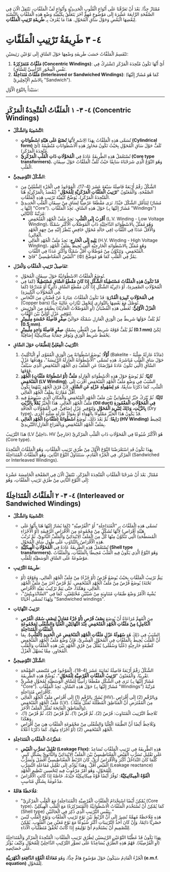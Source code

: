 مُمْتَازٌ جِدًّا. بَعْدَ أَنْ تَعَرَّفْنَا عَلَى أَنْوَاعِ الْقُلُوبِ الْحَدِيدِيَّةِ وَأَنْوَاعِ لَفِّ الْمَلَفَّاتِ، نَنْتَقِلُ الْآنَ فِي الصَّفْحَةِ الرَّابِعَةَ عَشْرَةَ إِلَى مَوْضُوعٍ مُهِمٍّ آخَرَ يَتَعَلَّقُ بِكَيْفِيَّةِ وَضْعِ هَذِهِ الْمَلَفَّاتِ بِالنِّسْبَةِ لِبَعْضِهَا الْبَعْضِ وَحَوْلَ سَاقِ الْمُحَوِّلِ. هَذَا مَا يُعْرَفُ بِـ **طَرِيقَةِ تَرْتِيبِ الْمَلَفَّاتِ**.

# **٤- ٣ طَرِيقَةُ تَرْتِيبِ الْمَلَفَّاتِ**

تَنْقَسِمُ الْمَلَفَّاتُ حَسَبَ طَرِيقَةِ وَضْعِهَا حَوْلَ السَّاقِ إِلَى نَوْعَيْنِ رَئِيسَيْنِ:

1.  **مَلَفَّاتٌ مُتَمَرْكِزَةٌ (Concentric Windings)**: أَيْ أَنَّهَا تَكُونُ مُتَّحِدَةَ الْمَرْكَزِ (تَشْتَرِكُ فِي نَفْسِ الْمِحْوَرِ الرَّأْسِيِّ لِلسَّاقِ).
2.  **مَلَفَّاتٌ مُتَدَاخِلَةٌ (Interleaved or Sandwiched Windings)**: (كَمَا هُوَ مُشَارٌ إِلَيْهَا بِالاسْمِ الْإِنْجِلِيزِيِّ "Sandwich").

سَنَبْدَأُ بِالنَّوْعِ الْأَوَّلِ:

---
## **٤- ٣- ١ الْمَلَفَّاتُ الْمُتَّحِدَةُ الْمَرْكَزِ (Concentric Windings)**

*   **التَّسْمِيَةُ وَالشَّكْلُ**:
    *   تُسَمَّى هَذِهِ الْمَلَفَّاتُ بِهَذَا الِاسْمِ لِأَنَّهَا **تُصْنَعُ عَلَى هَيْئَةِ اسْطُوَانَاتٍ (Cylindrical form)** تُلَفُّ حَوْلَ سَاقِ الْمُحَوِّلِ بِحَيْثُ تَكُونُ مَحَاوِرُ هَذِهِ الْاسْطُوَانَاتِ مُنْطَبِقَةً (أَيْ مُتَّحِدَةَ الْمَرْكَزِ).
    *   تُسْتَعْمَلُ هَذِهِ الطَّرِيقَةُ عَادَةً فِي **الْمُحَوِّلَاتِ ذَاتِ الْقَلْبِ الْمَرْكَزِيِّ (Core type transformers)**، وَهُوَ النَّوْعُ الَّذِي شَرَحْنَاهُ سَابِقًا حَيْثُ تُلَفُّ الْمَلَفَّاتُ حَوْلَ سِيقَانِ الْقَلْبِ.

*   **الشَّكْلُ التَّوْضِيحِيُّ**:
    *   الشَّكْلُ رَقْمُ أَرْبَعَةٌ فَاصِلَةُ سَبْعَةَ عَشَرَ (4-17)، الْمَوْجُودُ فِي الْجُزْءِ السُّفْلِيِّ مِنَ الصَّفْحَةِ، وَالْمُعَنْوَنُ "**تَرْتِيبُ الْمَلَفَّاتِ الْمَرْكَزِيَّةِ لِلْمُحَوِّلِ**" (يُقْصَدُ بِالْمَرْكَزِيَّةِ هُنَا الْمُتَّحِدَةُ الْمَرْكَزِ)، يُوَضِّحُ كَيْفِيَّةَ تَرْتِيبِ هَذِهِ الْمَلَفَّاتِ.
    *   لِنَتَأَمَّلِ الشَّكْلَ جَيِّدًا. نَرَى مَقْطَعًا عَرْضِيًّا لِسَاقٍ مِنْ سِيقَانِ الْقَلْبِ الْحَدِيدِيِّ (مُشَارٌ إِلَيْهَا بِـ "Core"). حَوْلَ هَذِهِ السَّاقِ، نَجِدُ الْمَلَفَّاتِ (مُشَارٌ إِلَيْهَا بِـ "Windings") مُرَتَّبَةً كَالتَّالِي:
        *   **أَقْرَبُ إِلَى الْقَلْبِ**: نَجِدُ مَلَفَّ الْجُهْدِ الْمُنْخَفِضِ (L.V. Winding - Low Voltage Winding)، وَهُوَ مُمَثَّلٌ بِالاسْطُوَانَةِ الدَّاخِلِيَّةِ ذَاتِ الْمُوَصِّلَاتِ الْأَكْثَرِ سُمْكًا وَالْأَقَلِّ عَدَدًا فِي اللَّفَّاتِ (فِي حَالَةِ مُحَوِّلٍ خَافِضٍ يُنْظَرُ إِلَيْهِ مِنْ جِهَةِ الْجُهْدِ الْعَالِي).
        *   **يَلِيهِ إِلَى الْخَارِجِ**: نَجِدُ مَلَفَّ الْجُهْدِ الْعَالِي (H.V. Winding - High Voltage Winding)، وَهُوَ مُمَثَّلٌ بِالاسْطُوَانَةِ الْخَارِجِيَّةِ الَّتِي تُحِيطُ بِمَلَفِّ الْجُهْدِ الْمُنْخَفِضِ، وَتَتَكَوَّنُ مِنْ مُوَصِّلَاتٍ أَقَلَّ سُمْكًا وَأَكْثَرَ عَدَدًا فِي اللَّفَّاتِ.
        *   الْفَيْضُ الْمَغْنَاطِيسِيُّ "فَايْ" (Φ) يَمُرُّ فِي الْقَلْبِ كَمَا هُوَ مُوَضَّحٌ.

*   **تَفَاصِيلُ تَرْتِيبِ الْمَلَفَّاتِ وَالْعَزْلِ**:
    *   تُوضَعُ الْمَلَفَّاتُ الاسْطُوَانِيَّةُ حَوْلَ سِيقَانِ الْمُحَوِّلِ.
    *   **قَدْ تَكُونُ هَذِهِ الْمَلَفَّاتُ مُسْتَطِيلَةَ الشَّكْلِ إِذَا كَانَ مَقْطَعُ السَّاقِ مُسْتَطِيلًا** (كَمَا فِي الْمُحَوِّلَاتِ الصَّغِيرَةِ)، أَوْ دَائِرِيَّةَ الشَّكْلِ إِذَا كَانَ مَقْطَعُ السَّاقِ دَائِرِيًّا أَوْ مُتَدَرِّجًا (كَمَا فِي الْمُحَوِّلَاتِ الْكَبِيرَةِ).
    *   **فِي الْمُحَوِّلَاتِ كَبِيرَةِ الْقُدْرَةِ**: قَدْ تَكُونُ الْمَلَفَّاتُ عِبَارَةً عَنْ قُضْبَانٍ مِنَ النُّحَاسِ (Copper bars) تُوَصَّلُ مَعَ بَعْضِهَا بِالتَّوَازِي لِتَحْمِلَ تَيَّارَاتٍ عَالِيَةً جِدًّا.
    *   **الْعَزْلُ الْأَوَّلِيُّ**: تُغَطَّى هَذِهِ الْقُضْبَانُ (أَوِ الْمُوَصِّلَاتُ الْعَادِيَّةُ) بِطَبَقَةٍ مِنَ الْوَرْنِيشِ لِتَوْفِيرِ عَزْلٍ أَوَّلِيٍّ بَيْنَ اللَّفَّاتِ.
    *   ثُمَّ يُلَفُّ حَوْلَهَا شَرِيطٌ مِنَ الْوَرَقِ الْعَازِلِ سُمْكُهُ حَوَالَيْ **صِفْرٍ فَاصِلَةُ خَمْسَةٍ مِلِّيمِتْرٍ (0.5 mm)**.
    *   ثُمَّ يُلَفُّ فَوْقَهُ شَرِيطٌ مِنَ الْقُطْنِ بِسُمْكِ **صِفْرٍ فَاصِلَةُ وَاحِدٍ مِلِّيمِتْرٍ (0.1 mm)** لِكَيْ يَحْفَظَ شَرِيطَ الْوَرَقِ وَيُوَفِّرَ حِمَايَةً مِيكَانِيكِيَّةً إِضَافِيَّةً.

*   **التَّرْتِيبُ الْفِعْلِيُّ لِلطَّبَقَاتِ حَوْلَ السَّاقِ**:
    1.  **أَوَّلًا**: يُوضَعُ اسْطُوَانَةٌ مِنَ الْوَرَقِ الْمُقَوَّى أَوِ الْبَاكْلِيتْ (Bakelite - مَادَّةٌ عَازِلَةٌ صَلْبَةٌ) حَوْلَ سَاقِ الْقَلْبِ مُبَاشَرَةً. هَذِهِ تُسَمَّى "الْأُسْطُوَانَةُ الْعَازِلَةُ الرَّئِيسَةُ"، وَهَدَفُهَا عَزْلُ السَّاقِ (الَّتِي تَكُونُ عَادَةً مُؤَرَّضَةً) عَنِ الْمَلَفِّ ذِي الْجُهْدِ الْمُنْخَفِضِ الَّذِي سَيُلَفُّ فَوْقَهَا.
    2.  **ثَانِيًا**: ثُمَّ يُوضَعُ حَوْلَ هَذِهِ الْاسْطُوَانَةِ الْعَازِلَةِ **مَلَفُّ (أَوْ اسْطُوَانَةُ مَلَفَّاتِ) الْجُهْدِ الْمُنْخَفِضِ (LV Winding)**. السَّبَبُ فِي وَضْعِ مَلَفِّ الْجُهْدِ الْمُنْخَفِضِ أَقْرَبَ إِلَى الْقَلْبِ، كَمَا ذَكَرْنَا سَابِقًا، هُوَ **لِسُهُولَةِ عَزْلِهِ عَنِ السَّاقِ**، لِأَنَّ فَرْقَ الْجُهْدِ بَيْنَهُمَا يَكُونُ أَقَلَّ مُقَارَنَةً بِمَلَفِّ الْجُهْدِ الْعَالِي.
    3.  **ثَالِثًا**: ثُمَّ يُتْرَكُ حَيِّزٌ اسْطُوَانِيٌّ بَيْنَ مَلَفِّ الْجُهْدِ الْمُنْخَفِضِ وَالْمَكَانِ الَّذِي سَيُوضَعُ فِيهِ مَلَفُّ الْجُهْدِ الْعَالِي. هَذَا الْحَيِّزُ **يُمْلَأُ بِالزَّيْتِ (Oil duct) فِي الْمُحَوِّلَاتِ الْمَغْمُورَةِ بِالزَّيْتِ، وَذَلِكَ لِتَبْرِيدِ الْمُحَوِّلِ** وَلِتَوْفِيرِ عَزْلٍ إِضَافِيٍّ. فِي الْمُحَوِّلَاتِ الْجَافَّةِ (Dry type)، قَدْ يَكُونُ هَذَا الْحَيِّزُ مَمْلُوءًا بِالْهَوَاءِ أَوْ بِمَوَادَّ عَازِلَةٍ صَلْبَةٍ أُخْرَى.
    4.  **رَابِعًا**: ثُمَّ بَعْدَ ذَلِكَ، تُوضَعُ **اسْطُوَانَةُ (مَلَفَّاتِ) الْجُهْدِ الْعَالِي (HV Winding)** لِتُحِيطَ بِمَلَفِّ الْجُهْدِ الْمُنْخَفِضِ وَبِالْفَرَاغِ الْعَازِلِ/التَّبْرِيدِيِّ.

هَذَا التَّرْتِيبُ (LV دَاخِلِيٌّ، HV خَارِجِيٌّ) هُوَ الْأَكْثَرُ شُيُوعًا فِي الْمُحَوِّلَاتِ ذَاتِ الْقَلْبِ الْمَرْكَزِيِّ (Core type).

بِهَذَا نَكُونُ قَدِ اسْتَعْرَضْنَا النَّوْعَ الْأَوَّلَ مِنْ طُرُقِ تَرْتِيبِ الْمَلَفَّاتِ، وَهُوَ الْمَلَفَّاتُ الْمُتَّحِدَةُ الْمَرْكَزِ. فِي الْجُزْءِ الْقَادِمِ، سَنَتَنَاوَلُ النَّوْعَ الثَّانِيَ، وَهُوَ الْمَلَفَّاتُ الْمُتَدَاخِلَةُ (Sandwiched or Interleaved Windings).

---

مُمْتَازٌ. بَعْدَ أَنْ شَرَحْنَا الْمَلَفَّاتِ الْمُتَّحِدَةَ الْمَرْكَزِ، نَنْتَقِلُ الْآنَ فِي الصَّفْحَةِ الْخَامِسَةَ عَشْرَةَ إِلَى النَّوْعِ الثَّانِي مِنْ طُرُقِ تَرْتِيبِ الْمَلَفَّاتِ، وَهُوَ:

## **٤- ٣- ٢ الْمَلَفَّاتُ الْمُتَدَاخِلَةُ (Interleaved or Sandwiched Windings)**

*   **التَّسْمِيَةُ وَالشَّكْلُ**:
    *   تُسَمَّى هَذِهِ الْمَلَفَّاتُ بِـ "الْمُتَدَاخِلَةِ" أَوْ "الْقُرْصِيَّةِ" (كَمَا يُشَارُ إِلَيْهَا هُنَا بِأَنَّهَا عَلَى هَيْئَةِ أَقْرَاصٍ) لِأَنَّهَا تُشَكَّلُ مِنْ مَجْمُوعَةٍ مِنَ الْأَقْرَاصِ الرَّقِيقَةِ (أَوْ الْأَجْزَاءِ الْمُسَطَّحَةِ) الَّتِي تَتَكَوَّنُ مِنْهَا كُلٌّ مِنَ الْمَلَفِّ الِابْتِدَائِيِّ وَالْمَلَفِّ الثَّانَوِيِّ، ثُمَّ تُرَتَّبُ هَذِهِ الْأَقْرَاصُ بِالتَّنَاوُبِ عَلَى طُولِ سَاقِ الْمُحَوِّلِ.
    *   تُسْتَعْمَلُ هَذِهِ الطَّرِيقَةُ عَادَةً فِي **الْمُحَوِّلَاتِ الْهِيكَلِيَّةِ (Shell type transformers)**، وَهُوَ النَّوْعُ الَّذِي يَكُونُ فِيهِ الْقَلْبُ مُحِيطًا بِالْمَلَفَّاتِ، وَالْمَلَفَّاتُ مَوْضُوعَةٌ عَلَى السَّاقِ الْوَسَطِيَّةِ لِلْقَلْبِ.

*   **طَرِيقَةُ التَّرْتِيبِ**:
    *   يَتِمُّ تَرْتِيبُ الْمَلَفَّاتِ بِحَيْثُ يُوضَعُ قُرْصٌ (أَوْ جُزْءٌ) مِنْ مَلَفِّ الْجُهْدِ الْعَالِي، وَفَوْقَهُ (أَوْ تَحْتَهُ) يُوضَعُ قُرْصٌ مِنْ مَلَفِّ الْجُهْدِ الْمُنْخَفِضِ، ثُمَّ قُرْصٌ آخَرُ مِنْ مَلَفِّ الْجُهْدِ الْعَالِي، وَهَكَذَا، حَتَّى يَتِمَّ تَرْكِيبُ بَقِيَّةِ الْأَقْرَاصِ.
    *   يُشْبِهُ الْأَمْرُ وَضْعَ طَبَقَاتٍ مُتَنَاوِبَةٍ مِنْ شَيْئَيْنِ مُخْتَلِفَيْنِ، كَمَا فِي "السَّانْدَوِيتْشْ"، وَلِهَذَا تُسَمَّى أَحْيَانًا "Sandwiched windings".

*   **تَرْتِيبُ النِّهَايَاتِ**:
    *   مِنَ الْمُهِمِّ مُرَاعَاةُ أَنْ يُوضَعَ **نِصْفُ قُرْصٍ (أَوْ جُزْءٌ مُعَادِلٌ لِنِصْفِ سُمْكِ الْقُرْصِ الْكَامِلِ) مِنْ مَلَفَّاتِ الْجُهْدِ الْمُنْخَفِضِ عِنْدَ النِّهَايَتَيْنِ الْعُلْيَا وَالسُّفْلَى لِمَجْمُوعَةِ الْمَلَفَّاتِ الْمُتَدَاخِلَةِ**.
    *   السَّبَبُ فِي ذَلِكَ هُوَ **سُهُولَةُ عَزْلِ مَلَفَّاتِ الْجُهْدِ الْمُنْخَفِضِ عَنِ الْحَدِيدِ (الْقَلْبِ)**. بِمَا أَنَّ الْقَلْبَ يُحِيطُ بِالْمَلَفَّاتِ فِي الْمُحَوِّلِ الْقِشْرِيِّ، فَإِنَّ وَضْعَ مَلَفِّ الْجُهْدِ الْمُنْخَفِضِ كَطَبَقَةٍ خَارِجِيَّةٍ (عُلْيَا وَسُفْلَى) يُقَلِّلُ مِنْ فَرْقِ الْجُهْدِ بَيْنَ هَذِهِ الْمَلَفَّاتِ وَالْقَلْبِ الْمُجَاوِرِ، مِمَّا يُسَهِّلُ الْعَزْلَ.

*   **الشَّكْلُ التَّوْضِيحِيُّ**:
    *   الشَّكْلُ رَقْمُ أَرْبَعَةٌ فَاصِلَةُ ثَمَانِيَةَ عَشَرَ (4-18)، الْمَوْجُودُ فِي مُنْتَصَفِ الصَّفْحَةِ تَقْرِيبًا، وَالْمُعَنْوَنُ "**تَرْتِيبُ الْمَلَفَّاتِ الْقُرْصِيَّةِ لِلْمُحَوِّلِ**"، يُوَضِّحُ هَذِهِ الطَّرِيقَةَ.
    *   نَرَى فِي الشَّكْلِ مَقْطَعًا رَأْسِيًّا لِلسَّاقِ الْوَسَطِيَّةِ لِمُحَوِّلٍ قِشْرِيٍّ (مُشَارٌ إِلَيْهَا بِـ "Core"). حَوْلَ هَذِهِ السَّاقِ، نَجِدُ الْمَلَفَّاتِ (مُشَارٌ إِلَيْهَا بِـ "Windings") مُرَتَّبَةً كَأَقْرَاصٍ مُتَدَاخِلَةٍ.
    *   يُشَارُ بِالرَّقْمِ (1) إِلَى أَقْرَاصِ مَلَفِّ الْجُهْدِ الْعَالِي (HV)، وَبِالرَّقْمِ (2) إِلَى أَقْرَاصِ مَلَفِّ الْجُهْدِ الْمُنْخَفِضِ (LV). (مِنَ الْمُفْتَرَضِ أَنَّ الْمَنَاطِقَ الْمُظَلَّلَةَ تُمَثِّلُ مَلَفًّا، وَالْمَنَاطِقَ الْفَاتِحَةَ تُمَثِّلُ الْمَلَفَّ الْآخَرَ).
    *   نُلَاحِظُ التَّرْتِيبَ الْمُتَنَاوِبَ: قُرْصٌ (2)، ثُمَّ قُرْصٌ (1)، ثُمَّ قُرْصٌ (2)، ثُمَّ قُرْصٌ (1)، وَهَكَذَا.
    *   وَنُلَاحِظُ أَيْضًا أَنَّ الطَّبَقَةَ الْعُلْيَا وَالسُّفْلَى مِنْ مَجْمُوعَةِ الْمَلَفَّاتِ هِيَ مِنْ أَقْرَاصِ الْجُهْدِ الْمُنْخَفِضِ (2) (أَوْ أَجْزَاءٍ مِنْهَا)، كَمَا ذَكَرْنَا أَعْلَاهُ.

*   **مُمَيِّزَاتُ الْمَلَفَّاتِ الْمُتَدَاخِلَةِ**:
    *   **تَقْلِيلُ تَسَرُّبِ الْفَيْضِ (Leakage Flux)**: هَذِهِ الطَّرِيقَةُ فِي تَرْتِيبِ الْمَلَفَّاتِ تُسَاعِدُ عَلَى تَقْلِيلِ تَسَرُّبِ الْفَيْضِ الْمَغْنَاطِيسِيِّ بَيْنَ الْمَلَفِّ الِابْتِدَائِيِّ وَالثَّانَوِيِّ بِشَكْلٍ كَبِيرٍ. كُلَّمَا كَانَ التَّدَاخُلُ أَكْثَرَ وَالْأَقْرَاصُ أَرَقَّ، كَانَ الرَّبْطُ الْمَغْنَاطِيسِيُّ أَفْضَلَ وَتَسَرُّبُ الْفَيْضِ أَقَلَّ. وَهَذَا يُؤَدِّي إِلَى تَقْلِيلِ مُفَاعَلَةِ التَّسَرُّبِ (Leakage reactance) لِلْمُحَوِّلِ، وَهُوَ أَمْرٌ مَرْغُوبٌ فِيهِ لِتَحْسِينِ تَنْظِيمِ الْجُهْدِ.
    *   **الْقُوَّةُ الْمِيكَانِيكِيَّةُ**: تُوَفِّرُ أَيْضًا قُوَّةً مِيكَانِيكِيَّةً جَيِّدَةً، خَاصَّةً إِذَا كَانَتِ الْأَقْرَاصُ مَدْعُومَةً بِشَكْلٍ مُنَاسِبٍ.

*   **مُلَاحَظَةٌ هَامَّةٌ**:
    *   "يُمْكِنُ أَيْضًا اسْتِخْدَامُ الْمَلَفَّاتِ الْقُرْصِيَّةِ (الْمُتَدَاخِلَةِ) مَعَ الْقَلْبِ الْمَرْكَزِيِّ (Core type)، كَمَا يُمْكِنُ أَنْ تُسْتَخْدَمَ الْمَلَفَّاتُ الْاسْطُوَانِيَّةُ (الْمُتَمَرْكِزَةُ) مَعَ الْقَلْبِ الْهِيكَلِيِّ (Shell type) بِنَفْسِ التَّرْتِيبِ الَّذِي ذُكِرَ فِي الْحَالَتَيْنِ."
    *   هَذِهِ مُلَاحَظَةٌ مُهِمَّةٌ تُشِيرُ إِلَى أَنَّ الرَّبْطَ بَيْنَ نَوْعِ تَرْتِيبِ الْمَلَفَّاتِ وَنَوْعِ الْقَلْبِ لَيْسَ حَصْرِيًّا دَائِمًا، وَإِنْ كَانَ أَحَدُ التَّرْتِيبَاتِ أَكْثَرَ شُيُوعًا مَعَ نَوْعٍ مُعَيَّنٍ مِنَ الْقُلُوبِ. يُمْكِنُ لِلتَّصْمِيمِ أَنْ يَسْتَخْدِمَ أَيَّ تَوْلِيفَةٍ إِذَا كَانَتْ تُحَقِّقُ مُتَطَلَّبَاتِ الْأَدَاءِ.

بِهَذَا نَكُونُ قَدْ غَطَّيْنَا النَّوْعَيْنِ الرَّئِيسَيْنِ لِطُرُقِ تَرْتِيبِ الْمَلَفَّاتِ: الْمُتَّحِدَةُ الْمَرْكَزِ وَالْمُتَدَاخِلَةُ (أَوِ الْقُرْصِيَّةُ). فَهْمُ هَذِهِ الطُّرُقِ يُسَاعِدُنَا عَلَى تَصَوُّرِ التَّرْكِيبِ الدَّاخِلِيِّ لِلْمُحَوِّلِ وَكَيْفَ يُؤَثِّرُ عَلَى خَصَائِصِهِ.

الْجُزْءُ الْقَادِمُ سَيَكُونُ حَوْلَ مَوْضُوعٍ هَامٍّ جِدًّا، وَهُوَ **مُعَادَلَةُ الْقُوَّةِ الدَّافِعَةِ الْكَهْرَبِيَّةِ (e.m.f. equation)** لِلْمُحَوِّلِ.